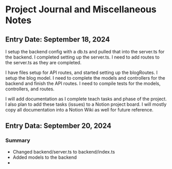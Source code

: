 # Project Journal and Miscellaneous Notes

## Entry Date: September 18, 2024

I setup the backend config with a db.ts and pulled that into the server.ts for
the backend. I completed setting up the server.ts. I need to add routes to the
server.ts as they are completed.

I have files setup for API routes, and started setting up the blogRoutes. I
setup the blog model. I need to complete the models and controllers for the
backend and finish the API routes. I need to compile tests for the models,
controllers, and routes.

I will add documentation as I complete teach tasks and phase of the project. I
also plan to add these tasks (issues) to a Notion project board. I will mostly
copy all documentation into a Notion Wiki as well for future reference.

## Entry Data: September 20, 2024

### Summary

- Changed backend/server.ts to backend/index.ts
- Added models to the backend
- 